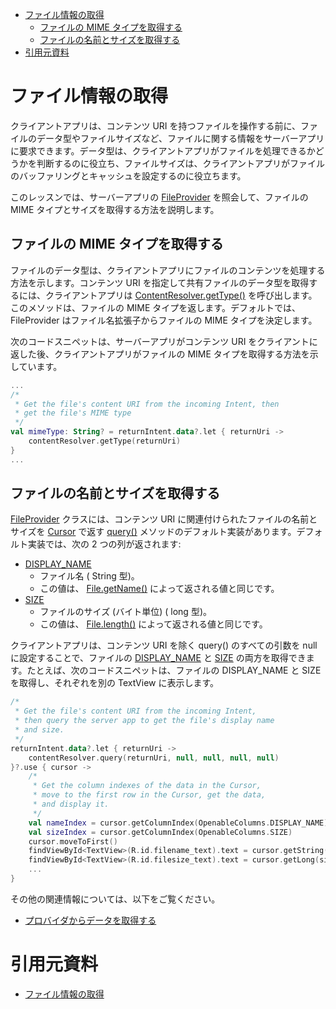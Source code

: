 - [ファイル情報の取得](#ファイル情報の取得)
  - [ファイルの MIME タイプを取得する](#ファイルの-mime-タイプを取得する)
  - [ファイルの名前とサイズを取得する](#ファイルの名前とサイズを取得する)
- [引用元資料](#引用元資料)


# ファイル情報の取得

クライアントアプリは、コンテンツ URI を持つファイルを操作する前に、ファイルのデータ型やファイルサイズなど、ファイルに関する情報をサーバーアプリに要求できます。データ型は、クライアントアプリがファイルを処理できるかどうかを判断するのに役立ち、ファイルサイズは、クライアントアプリがファイルのバッファリングとキャッシュを設定するのに役立ちます。

このレッスンでは、サーバーアプリの [FileProvider](https://developer.android.com/reference/androidx/core/content/FileProvider) を照会して、ファイルの MIME タイプとサイズを取得する方法を説明します。


## ファイルの MIME タイプを取得する

ファイルのデータ型は、クライアントアプリにファイルのコンテンツを処理する方法を示します。コンテンツ URI を指定して共有ファイルのデータ型を取得するには、クライアントアプリは [ContentResolver.getType()](https://developer.android.com/reference/android/content/ContentResolver#getType(android.net.Uri)) を呼び出します。このメソッドは、ファイルの MIME タイプを返します。デフォルトでは、 FileProvider はファイル名拡張子からファイルの MIME タイプを決定します。

次のコードスニペットは、サーバーアプリがコンテンツ URI をクライアントに返した後、クライアントアプリがファイルの MIME タイプを取得する方法を示しています。

```kotlin
...
/*
 * Get the file's content URI from the incoming Intent, then
 * get the file's MIME type
 */
val mimeType: String? = returnIntent.data?.let { returnUri ->
    contentResolver.getType(returnUri)
}
...
```


## ファイルの名前とサイズを取得する

[FileProvider](https://developer.android.com/reference/androidx/core/content/FileProvider) クラスには、コンテンツ URI に関連付けられたファイルの名前とサイズを [Cursor](https://developer.android.com/reference/android/database/Cursor) で返す [query()](https://developer.android.com/reference/android/content/ContentProvider#query(android.net.Uri,%20java.lang.String[],%20android.os.Bundle,%20android.os.CancellationSignal)) メソッドのデフォルト実装があります。デフォルト実装では、次の 2 つの列が返されます:

- [DISPLAY_NAME](https://developer.android.com/reference/android/provider/OpenableColumns#DISPLAY_NAME)
  - ファイル名 ( String 型)。
  - この値は、 [File.getName()](https://developer.android.com/reference/java/io/File#getName()) によって返される値と同じです。
- [SIZE](https://developer.android.com/reference/android/provider/OpenableColumns#SIZE)
  - ファイルのサイズ (バイト単位) ( long 型)。
  - この値は、 [File.length()](https://developer.android.com/reference/java/io/File#length()) によって返される値と同じです。

クライアントアプリは、コンテンツ URI を除く query() のすべての引数を null に設定することで、ファイルの [DISPLAY_NAME](https://developer.android.com/reference/android/provider/OpenableColumns#DISPLAY_NAME) と [SIZE](https://developer.android.com/reference/android/provider/OpenableColumns#SIZE) の両方を取得できます。たとえば、次のコードスニペットは、ファイルの DISPLAY_NAME と SIZE を取得し、それぞれを別の TextView に表示します。

```kotlin
/*
 * Get the file's content URI from the incoming Intent,
 * then query the server app to get the file's display name
 * and size.
 */
returnIntent.data?.let { returnUri ->
    contentResolver.query(returnUri, null, null, null, null)
}?.use { cursor ->
    /*
     * Get the column indexes of the data in the Cursor,
     * move to the first row in the Cursor, get the data,
     * and display it.
     */
    val nameIndex = cursor.getColumnIndex(OpenableColumns.DISPLAY_NAME)
    val sizeIndex = cursor.getColumnIndex(OpenableColumns.SIZE)
    cursor.moveToFirst()
    findViewById<TextView>(R.id.filename_text).text = cursor.getString(nameIndex)
    findViewById<TextView>(R.id.filesize_text).text = cursor.getLong(sizeIndex).toString()
    ...
}
```

その他の関連情報については、以下をご覧ください。

- [プロバイダからデータを取得する](../12.コンテンツプロバイダ/2.コンテンツプロバイダの基本.md/#プロバイダからデータを取得する)


# 引用元資料

- [ファイル情報の取得](https://developer.android.com/training/secure-file-sharing/retrieve-info?hl=ja)

